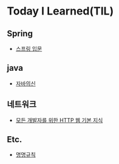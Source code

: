 # Today I Learned(TIL)

## Spring
- [스프링 입문](https://github.com/Jammini/spring-introduction)

## java
- [자바의신](https://github.com/Jammini/TIL/blob/master/java/godofjava.md)

## 네트워크
- [모든 개발자를 위한 HTTP 웹 기본 지식](https://github.com/Jammini/TIL/blob/master/network/%EB%AA%A8%EB%93%A0%20%EA%B0%9C%EB%B0%9C%EC%9E%90%EB%A5%BC%20%EC%9C%84%ED%95%9C%20HTTP%20%EC%9B%B9%20%EA%B8%B0%EB%B3%B8%20%EC%A7%80%EC%8B%9D.md)

## Etc.
- [명명규칙](https://github.com/Jammini/TIL/blob/master/etc/%EB%AA%85%EB%AA%85%EA%B7%9C%EC%B9%99.md)

